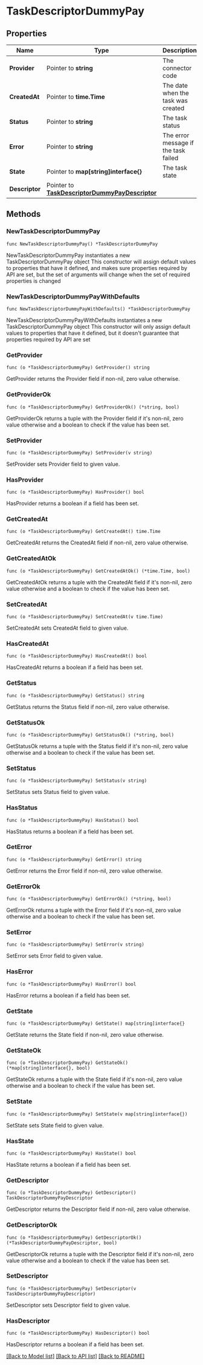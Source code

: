 # TaskDescriptorDummyPay

## Properties

Name | Type | Description | Notes
------------ | ------------- | ------------- | -------------
**Provider** | Pointer to **string** | The connector code | [optional] 
**CreatedAt** | Pointer to **time.Time** | The date when the task was created | [optional] 
**Status** | Pointer to **string** | The task status | [optional] 
**Error** | Pointer to **string** | The error message if the task failed | [optional] 
**State** | Pointer to **map[string]interface{}** | The task state | [optional] 
**Descriptor** | Pointer to [**TaskDescriptorDummyPayDescriptor**](TaskDescriptorDummyPayDescriptor.md) |  | [optional] 

## Methods

### NewTaskDescriptorDummyPay

`func NewTaskDescriptorDummyPay() *TaskDescriptorDummyPay`

NewTaskDescriptorDummyPay instantiates a new TaskDescriptorDummyPay object
This constructor will assign default values to properties that have it defined,
and makes sure properties required by API are set, but the set of arguments
will change when the set of required properties is changed

### NewTaskDescriptorDummyPayWithDefaults

`func NewTaskDescriptorDummyPayWithDefaults() *TaskDescriptorDummyPay`

NewTaskDescriptorDummyPayWithDefaults instantiates a new TaskDescriptorDummyPay object
This constructor will only assign default values to properties that have it defined,
but it doesn't guarantee that properties required by API are set

### GetProvider

`func (o *TaskDescriptorDummyPay) GetProvider() string`

GetProvider returns the Provider field if non-nil, zero value otherwise.

### GetProviderOk

`func (o *TaskDescriptorDummyPay) GetProviderOk() (*string, bool)`

GetProviderOk returns a tuple with the Provider field if it's non-nil, zero value otherwise
and a boolean to check if the value has been set.

### SetProvider

`func (o *TaskDescriptorDummyPay) SetProvider(v string)`

SetProvider sets Provider field to given value.

### HasProvider

`func (o *TaskDescriptorDummyPay) HasProvider() bool`

HasProvider returns a boolean if a field has been set.

### GetCreatedAt

`func (o *TaskDescriptorDummyPay) GetCreatedAt() time.Time`

GetCreatedAt returns the CreatedAt field if non-nil, zero value otherwise.

### GetCreatedAtOk

`func (o *TaskDescriptorDummyPay) GetCreatedAtOk() (*time.Time, bool)`

GetCreatedAtOk returns a tuple with the CreatedAt field if it's non-nil, zero value otherwise
and a boolean to check if the value has been set.

### SetCreatedAt

`func (o *TaskDescriptorDummyPay) SetCreatedAt(v time.Time)`

SetCreatedAt sets CreatedAt field to given value.

### HasCreatedAt

`func (o *TaskDescriptorDummyPay) HasCreatedAt() bool`

HasCreatedAt returns a boolean if a field has been set.

### GetStatus

`func (o *TaskDescriptorDummyPay) GetStatus() string`

GetStatus returns the Status field if non-nil, zero value otherwise.

### GetStatusOk

`func (o *TaskDescriptorDummyPay) GetStatusOk() (*string, bool)`

GetStatusOk returns a tuple with the Status field if it's non-nil, zero value otherwise
and a boolean to check if the value has been set.

### SetStatus

`func (o *TaskDescriptorDummyPay) SetStatus(v string)`

SetStatus sets Status field to given value.

### HasStatus

`func (o *TaskDescriptorDummyPay) HasStatus() bool`

HasStatus returns a boolean if a field has been set.

### GetError

`func (o *TaskDescriptorDummyPay) GetError() string`

GetError returns the Error field if non-nil, zero value otherwise.

### GetErrorOk

`func (o *TaskDescriptorDummyPay) GetErrorOk() (*string, bool)`

GetErrorOk returns a tuple with the Error field if it's non-nil, zero value otherwise
and a boolean to check if the value has been set.

### SetError

`func (o *TaskDescriptorDummyPay) SetError(v string)`

SetError sets Error field to given value.

### HasError

`func (o *TaskDescriptorDummyPay) HasError() bool`

HasError returns a boolean if a field has been set.

### GetState

`func (o *TaskDescriptorDummyPay) GetState() map[string]interface{}`

GetState returns the State field if non-nil, zero value otherwise.

### GetStateOk

`func (o *TaskDescriptorDummyPay) GetStateOk() (*map[string]interface{}, bool)`

GetStateOk returns a tuple with the State field if it's non-nil, zero value otherwise
and a boolean to check if the value has been set.

### SetState

`func (o *TaskDescriptorDummyPay) SetState(v map[string]interface{})`

SetState sets State field to given value.

### HasState

`func (o *TaskDescriptorDummyPay) HasState() bool`

HasState returns a boolean if a field has been set.

### GetDescriptor

`func (o *TaskDescriptorDummyPay) GetDescriptor() TaskDescriptorDummyPayDescriptor`

GetDescriptor returns the Descriptor field if non-nil, zero value otherwise.

### GetDescriptorOk

`func (o *TaskDescriptorDummyPay) GetDescriptorOk() (*TaskDescriptorDummyPayDescriptor, bool)`

GetDescriptorOk returns a tuple with the Descriptor field if it's non-nil, zero value otherwise
and a boolean to check if the value has been set.

### SetDescriptor

`func (o *TaskDescriptorDummyPay) SetDescriptor(v TaskDescriptorDummyPayDescriptor)`

SetDescriptor sets Descriptor field to given value.

### HasDescriptor

`func (o *TaskDescriptorDummyPay) HasDescriptor() bool`

HasDescriptor returns a boolean if a field has been set.


[[Back to Model list]](../README.md#documentation-for-models) [[Back to API list]](../README.md#documentation-for-api-endpoints) [[Back to README]](../README.md)


